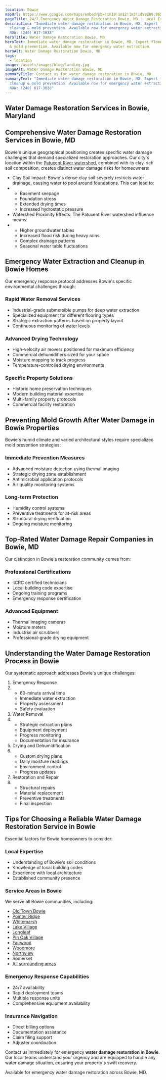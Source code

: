 ```yaml
---
location: Bowie
mapUrl: https://www.google.com/maps/embed?pb=!1m18!1m12!1m3!1d99289.86587509527!2d-76.82919205818318!3d38.951207410511145!2m3!1f0!2f0!3f0!3m2!1i1024!2i768!4f13.1!3m3!1m2!1s0x89b7ea8dc206f149%3A0xcab722494aae6e55!2sBowie%2C%20MD%2C%20USA!5e0!3m2!1sen!2sca!4v1734352256458!5m2!1sen!2sca
pageTitle: 24/7 Emergency Water Damage Restoration Bowie, MD | Local Experts
description: "Immediate water damage restoration in Bowie, MD. Expert flood
  cleanup & mold prevention. Available now for emergency water extraction. CALL
  NOW: (240) 817-3638"
heroTitle: Water Damage Restoration Bowie, MD
heroText: Immediate water damage restoration in Bowie, MD. Expert flood cleanup
  & mold prevention. Available now for emergency water extraction.
heroAlt: Water Damage Restoration Bowie, MD
tags:
  - location
image: /assets/images/blog/landing.jpg
imageAlt: Water Damage Restoration Bowie, MD
summaryTitle: Contact us for water damage restoration in Bowie, MD
summaryText: "Immediate water damage restoration in Bowie, MD. Expert flood
  cleanup & mold prevention. Available now for emergency water extraction. CALL
  NOW: (240) 817-3638"
---
```

## Water Damage Restoration Services in Bowie, Maryland

## Comprehensive Water Damage Restoration Services in Bowie, MD

Bowie's unique geographical positioning creates specific water damage challenges that demand specialized restoration approaches. Our city's location within the [Patuxent River watershed](https://en.wikipedia.org/wiki/Patuxent_River), combined with its clay-rich soil composition, creates distinct water damage risks for homeowners:

* Clay Soil Impact: Bowie's dense clay soil severely restricts water drainage, causing water to pool around foundations. This can lead to:
* * Basement seepage
  * Foundation stress
  * Extended drying times
  * Increased hydrostatic pressure
* Watershed Proximity Effects: The Patuxent River watershed influence means:
* * Higher groundwater tables
  * Increased flood risk during heavy rains
  * Complex drainage patterns
  * Seasonal water table fluctuations

## Emergency Water Extraction and Cleanup in Bowie Homes

Our emergency response protocol addresses Bowie's specific environmental challenges through:

### Rapid Water Removal Services

* Industrial-grade submersible pumps for deep water extraction
* Specialized equipment for different flooring types
* Strategic extraction patterns based on property layout
* Continuous monitoring of water levels

### Advanced Drying Technology

* High-velocity air movers positioned for maximum efficiency
* Commercial dehumidifiers sized for your space
* Moisture mapping to track progress
* Temperature-controlled drying environments

### Specific Property Solutions

* Historic home preservation techniques
* Modern building material expertise
* Multi-family property protocols
* Commercial facility restoration

## Preventing Mold Growth After Water Damage in Bowie Properties

Bowie's humid climate and varied architectural styles require specialized mold prevention strategies:

### Immediate Prevention Measures

* Advanced moisture detection using thermal imaging
* Strategic drying zone establishment
* Antimicrobial application protocols
* Air quality monitoring systems

### Long-term Protection

* Humidity control systems
* Preventive treatments for at-risk areas
* Structural drying verification
* Ongoing moisture monitoring

## Top-Rated Water Damage Repair Companies in Bowie, MD

Our distinction in Bowie's restoration community comes from:

### Professional Certifications

* IICRC certified technicians
* Local building code expertise
* Ongoing training programs
* Emergency response certification

### Advanced Equipment

* Thermal imaging cameras
* Moisture meters
* Industrial air scrubbers
* Professional-grade drying equipment

## Understanding the Water Damage Restoration Process in Bowie

Our systematic approach addresses Bowie's unique challenges:

1. Emergency Response
2. * 60-minute arrival time
   * Immediate water extraction
   * Property assessment
   * Safety evaluation
3. Water Removal
4. * Strategic extraction plans
   * Equipment deployment
   * Progress monitoring
   * Documentation for insurance
5. Drying and Dehumidification
6. * Custom drying plans
   * Daily moisture readings
   * Environment control
   * Progress updates
7. Restoration and Repair
8. * Structural repairs
   * Material replacement
   * Preventive treatments
   * Final inspection

## Tips for Choosing a Reliable Water Damage Restoration Service in Bowie

Essential factors for Bowie homeowners to consider:

### Local Expertise

* Understanding of Bowie's soil conditions
* Knowledge of local building codes
* Experience with local architecture
* Established community presence

### Service Areas in Bowie

We serve all Bowie communities, including:

* [Old Town Bowie](https://maps.app.goo.gl/nh1dK1aFAMbJKGaV9)
* [Pointer Ridge](https://maps.app.goo.gl/8Z2PYLwSaQccuDXY6)
* [Whitemarsh](https://maps.app.goo.gl/TmSZpxe4cn4HNNd38)
* [Lake Village](https://maps.app.goo.gl/NY14VwQyDwwUvmKW8)
* [Longleaf](https://maps.app.goo.gl/k2DidG2RVUQeRSBK7)
* [Pin Oak Village](https://maps.app.goo.gl/FFyqS1xt57JBscXZ9)
* [Fairwood](https://maps.app.goo.gl/5f3X2pBojvA9b7me7)
* [Woodmore](https://maps.app.goo.gl/3NcKBduTaA6mEMEHA)
* [Northview](https://maps.app.goo.gl/9AvNFSnUdpPEWP2x8)
* Somerset
* [All surrounding areas](https://maps.app.goo.gl/tgyEjXM11c6WfBWBA)

### Emergency Response Capabilities

* 24/7 availability
* Rapid deployment teams
* Multiple response units
* Comprehensive equipment availability

### Insurance Navigation

* Direct billing options
* Documentation assistance
* Claim filing support
* Adjuster coordination

Contact us immediately for emergency **water damage restoration in Bowie**. Our local teams understand your urgency and are equipped to handle any water damage situation, ensuring your property's swift recovery.

Available for emergency water damage restoration across Bowie, MD.
